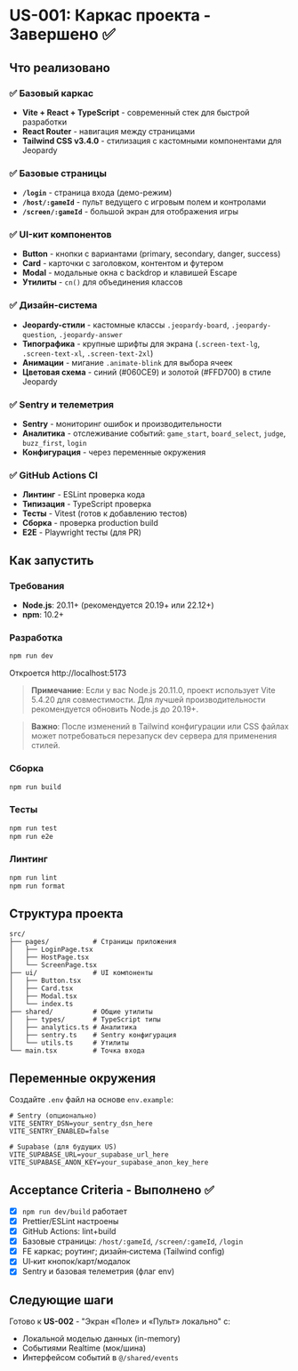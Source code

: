 # US-001: Каркас проекта - Завершено ✅

## Что реализовано

### ✅ Базовый каркас
- **Vite + React + TypeScript** - современный стек для быстрой разработки
- **React Router** - навигация между страницами
- **Tailwind CSS v3.4.0** - стилизация с кастомными компонентами для Jeopardy

### ✅ Базовые страницы
- **`/login`** - страница входа (демо-режим)
- **`/host/:gameId`** - пульт ведущего с игровым полем и контролами
- **`/screen/:gameId`** - большой экран для отображения игры

### ✅ UI-кит компонентов
- **Button** - кнопки с вариантами (primary, secondary, danger, success)
- **Card** - карточки с заголовком, контентом и футером
- **Modal** - модальные окна с backdrop и клавишей Escape
- **Утилиты** - `cn()` для объединения классов

### ✅ Дизайн-система
- **Jeopardy-стили** - кастомные классы `.jeopardy-board`, `.jeopardy-question`, `.jeopardy-answer`
- **Типографика** - крупные шрифты для экрана (`.screen-text-lg`, `.screen-text-xl`, `.screen-text-2xl`)
- **Анимации** - мигание `.animate-blink` для выбора ячеек
- **Цветовая схема** - синий (#060CE9) и золотой (#FFD700) в стиле Jeopardy

### ✅ Sentry и телеметрия
- **Sentry** - мониторинг ошибок и производительности
- **Аналитика** - отслеживание событий: `game_start`, `board_select`, `judge`, `buzz_first`, `login`
- **Конфигурация** - через переменные окружения

### ✅ GitHub Actions CI
- **Линтинг** - ESLint проверка кода
- **Типизация** - TypeScript проверка
- **Тесты** - Vitest (готов к добавлению тестов)
- **Сборка** - проверка production build
- **E2E** - Playwright тесты (для PR)

## Как запустить

### Требования
- **Node.js**: 20.11+ (рекомендуется 20.19+ или 22.12+)
- **npm**: 10.2+

### Разработка
```bash
npm run dev
```
Откроется http://localhost:5173

> **Примечание**: Если у вас Node.js 20.11.0, проект использует Vite 5.4.20 для совместимости. Для лучшей производительности рекомендуется обновить Node.js до 20.19+.

> **Важно**: После изменений в Tailwind конфигурации или CSS файлах может потребоваться перезапуск dev сервера для применения стилей.

### Сборка
```bash
npm run build
```

### Тесты
```bash
npm run test
npm run e2e
```

### Линтинг
```bash
npm run lint
npm run format
```

## Структура проекта

```
src/
├── pages/           # Страницы приложения
│   ├── LoginPage.tsx
│   ├── HostPage.tsx
│   └── ScreenPage.tsx
├── ui/              # UI компоненты
│   ├── Button.tsx
│   ├── Card.tsx
│   ├── Modal.tsx
│   └── index.ts
├── shared/          # Общие утилиты
│   ├── types/       # TypeScript типы
│   ├── analytics.ts # Аналитика
│   ├── sentry.ts    # Sentry конфигурация
│   └── utils.ts     # Утилиты
└── main.tsx         # Точка входа
```

## Переменные окружения

Создайте `.env` файл на основе `env.example`:

```env
# Sentry (опционально)
VITE_SENTRY_DSN=your_sentry_dsn_here
VITE_SENTRY_ENABLED=false

# Supabase (для будущих US)
VITE_SUPABASE_URL=your_supabase_url_here
VITE_SUPABASE_ANON_KEY=your_supabase_anon_key_here
```

## Acceptance Criteria - Выполнено ✅

- [x] `npm run dev/build` работает
- [x] Prettier/ESLint настроены
- [x] GitHub Actions: lint+build
- [x] Базовые страницы: `/host/:gameId`, `/screen/:gameId`, `/login`
- [x] FE каркас; роутинг; дизайн‑система (Tailwind config)
- [x] UI‑кит кнопок/карт/модалок
- [x] Sentry и базовая телеметрия (флаг env)

## Следующие шаги

Готово к **US-002** - "Экран «Поле» и «Пульт» локально" с:
- Локальной моделью данных (in-memory)
- Событиями Realtime (мок/шина)
- Интерфейсом событий в `@/shared/events`